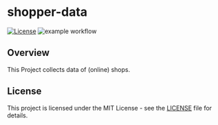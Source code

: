 # shopper-data
[![License](https://img.shields.io/badge/license-MIT-blue.svg)](LICENSE)
![example workflow](https://github.com/zugch/shopper-data/actions/workflows/main.yml/badge.svg)

## Overview

This Project collects data of (online) shops.

## License

This project is licensed under the MIT License - see the [LICENSE](LICENSE) file for details.

